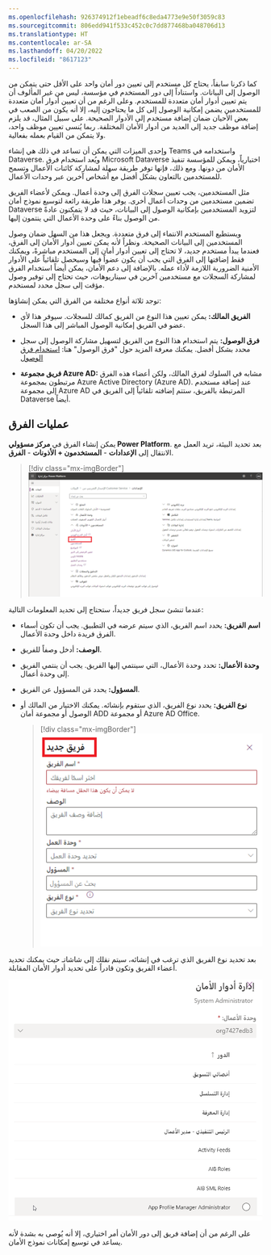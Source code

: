 ```yaml
---
ms.openlocfilehash: 926374912f1ebeadf6c8eda4773e9e50f3059c83
ms.sourcegitcommit: 806edd941f533c452c0c7dd877468ba048706d13
ms.translationtype: HT
ms.contentlocale: ar-SA
ms.lasthandoff: 04/20/2022
ms.locfileid: "8617123"
---
```

كما ذكرنا سابقاً، يحتاج كل مستخدم إلى تعيين دور أمان واحد على الأقل حتى يتمكن من الوصول إلى البيانات. واستناداً إلى دور المستخدم في مؤسسة، ليس من غير المألوف أن يتم تعيين أدوار أمان متعددة للمستخدم. وعلى الرغم من أن تعيين أدوار أمان متعددة للمستخدمين يضمن إمكانية الوصول إلى كل ما يحتاجون إليه، إلا أنه يكون من الصعب في بعض الأحيان ضمان إضافة مستخدم إلى الأدوار الصحيحة. على سبيل المثال، قد يلزم إضافة موظف جديد إلى العديد من أدوار الأمان المختلفة. ربما يُنسى تعيين موظف واحد، ولا يتمكن من القيام بعمله بفعالية.

وإحدى الميزات التي يمكن أن تساعد في ذلك هي إنشاء Teams واستخدامه في Dataverse. ويُعد استخدام فرق Microsoft Dataverse اختيارياً، ويمكن للمؤسسة تنفيذ الأمان من دونها. ومع ذلك، فإنها توفر طريقة سهلة لمشاركة كائنات الأعمال وتسمح للمستخدمين بالتعاون بشكل أفضل مع أشخاص آخرين عبر وحدات الأعمال.

مثل المستخدمين، يجب تعيين سجلات الفرق إلى وحدة أعمال. ويمكن لأعضاء الفريق تضمين مستخدمين من وحدات أعمال أخرى. يوفر هذا طريقة رائعة لتوسيع نموذج أمان Dataverse لتزويد المستخدمين بإمكانية الوصول إلى البيانات، حيث قد لا يتمكنون عادةً من الوصول بناءً على وحدة الأعمال التي ينتمون إليها.

ويستطيع المستخدم الانتماء إلى فرق متعددة. ويجعل هذا من السهل ضمان وصول المستخدمين إلى البيانات الصحيحة. ونظراً لأنه يمكن تعيين أدوار الأمان إلى الفرق، فعندما يبدأ مستخدم جديد، لا تحتاج إلى تعيين أدوار أمان إلى المستخدم مباشرةً، ويمكنك فقط إضافتها إلى الفرق التي يجب أن يكون عضواً فيها وسيحصل تلقائياً على الأدوار الأمنية الضرورية اللازمة لأداء عمله. بالإضافة إلى دعم الأمان، يمكن أيضاً استخدام الفرق لمشاركة السجلات مع مستخدمين آخرين في سيناريوهات، حيث تحتاج إلى توفير وصول مؤقت إلى سجل محدد لمستخدم.

توجد ثلاثة أنواع مختلفة من الفرق التي يمكن إنشاؤها:

-   **الفريق المالك:** يمكن تعيين هذا النوع من الفريق كمالك للسجلات.
    سيوفر هذا لأي عضو في الفريق إمكانية الوصول المباشر إلى هذا السجل.

-   **فرق الوصول:** يتم استخدام هذا النوع من الفريق لتسهيل مشاركة الوصول إلى سجل محدد بشكل أفضل. يمكنك معرفة المزيد حول "فرق الوصول" هنا: [استخدام فرق الوصول](/power-apps/developer/data-platform/use-access-teams-owner-teams-collaborate-share-information)

-   **فريق مجموعة Azure AD:** مشابه في السلوك لفرق المالك، ولكن أعضاء هذه الفرق مرتبطون بمجموعة Azure Active Directory (Azure AD). عند إضافة مستخدم إلى مجموعة Azure AD المرتبطة بالفريق، ستتم إضافته تلقائياً إلى الفريق في Dataverse أيضاً.

## <a name="team-operations"></a>عمليات الفرق

يمكن إنشاء الفرق في **مركز مسؤولي Power Platform**. بعد تحديد البيئة، تريد العمل مع الانتقال إلى **الإعدادات** -
**المستخدمون + الأذونات** - **الفرق**.

> [!div class="mx-imgBorder"] 
> [![لقطة شاشة للإعدادات مع الفرق المحددة ضمن المستخدمين والأذونات.](../media/6a-security-teams.png)](../media/6a-security-teams.png#lightbox)

عندما تنشئ سجل فريق جديداً، ستحتاج إلى تحديد المعلومات التالية:

-   **اسم الفريق:** يحدد اسم الفريق، الذي سيتم عرضه في التطبيق. يجب أن تكون أسماء الفرق فريدة داخل وحدة الأعمال.

-   **الوصف:** أدخل وصفاً للفريق.

-   **وحدة الأعمال:** تحدد وحدة الأعمال، التي سينتمي إليها الفريق.
    يجب أن ينتمي الفريق إلى وحدة أعمال.

-   **المسؤول:** يحدد مَن المسؤول عن الفريق.

-   **نوع الفريق:** يحدد نوع الفريق، الذي ستقوم بإنشائه. يمكنك الاختيار من المالك أو الوصول أو مجموعة أمان ADD أو مجموعة Azure AD ‏Office.

    > [!div class="mx-imgBorder"] 
    > [![لقطة شاشة لتفاصيل الفريق الجديد.](../media/6a-security-teams-new-team.png)](../media/6a-security-teams-new-team.png#lightbox)

بعد تحديد نوع الفريق الذي ترغب في إنشائه، سيتم نقلك إلى شاشاتـ حيث يمكنك تحديد أعضاء الفريق وتكون قادراً على تحديد أدوار الأمان المقابلة.

![لقطة شاشة لإدارة أدوار الأمان للمستخدمين.](../media/manage-security-roles.png)

على الرغم من أن إضافة فريق إلى دور الأمان أمر اختياري، إلا أنه يُوصى به بشدة لأنه يساعد في توسيع إمكانات نموذج الأمان.
